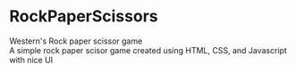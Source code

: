 # RockPaperScissors
Western's Rock paper scissor game 
<br>
A simple rock paper scisor game created using HTML, CSS, and Javascript with nice UI
